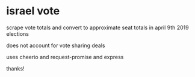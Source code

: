 # israel vote

scrape vote totals and convert to approximate seat totals in april 9th 2019 elections

does not account for vote sharing deals

uses cheerio and request-promise and express

thanks!